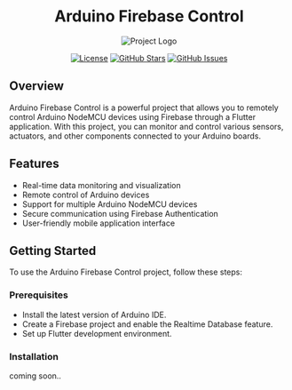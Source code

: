 <div align="center">

# Arduino Firebase Control

![Project Logo](https://your-image-url.com)

[![License](https://img.shields.io/badge/license-MIT-blue.svg)](LICENSE)
[![GitHub Stars](https://img.shields.io/github/stars/your-username/your-repo.svg)](https://github.com/your-username/your-repo/stargazers)
[![GitHub Issues](https://img.shields.io/github/issues/your-username/your-repo.svg)](https://github.com/your-username/your-repo/issues)

</div>

## Overview

Arduino Firebase Control is a powerful project that allows you to remotely control Arduino NodeMCU devices using Firebase through a Flutter application. With this project, you can monitor and control various sensors, actuators, and other components connected to your Arduino boards.

## Features

- Real-time data monitoring and visualization
- Remote control of Arduino devices
- Support for multiple Arduino NodeMCU devices
- Secure communication using Firebase Authentication
- User-friendly mobile application interface

## Getting Started

To use the Arduino Firebase Control project, follow these steps:

### Prerequisites

- Install the latest version of Arduino IDE.
- Create a Firebase project and enable the Realtime Database feature.
- Set up Flutter development environment.

### Installation

coming soon..
